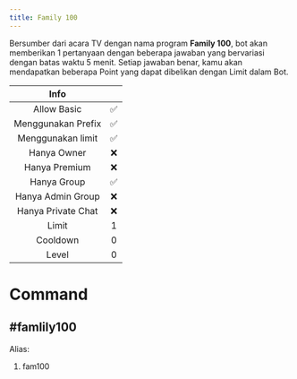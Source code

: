 ```yaml
---
title: Family 100
---
```


Bersumber dari acara TV dengan nama program **Family 100**, bot akan memberikan 1 pertanyaan dengan beberapa jawaban yang bervariasi dengan batas waktu 5 menit. Setiap jawaban benar, kamu akan mendapatkan beberapa Point yang dapat dibelikan dengan Limit dalam Bot.

|                       Info                        |      |
| :-----------------------------------------------: | :--: |
|                    Allow Basic                    |  ✅  |
|                Menggunakan Prefix                 |  ✅  |
|                 Menggunakan limit                 |  ✅  |
|                    Hanya Owner                    |  ❌  |
|                   Hanya Premium                   |  ❌  |
|                    Hanya Group                    |  ✅  |
|                 Hanya Admin Group                 |  ❌  |
|                Hanya Private Chat                 |  ❌  |
|                       Limit                       |  1   |
|                     Cooldown                      |  0   |
|                       Level                       |  0   |

# Command
## **#famlily100**

Alias:
1. fam100
